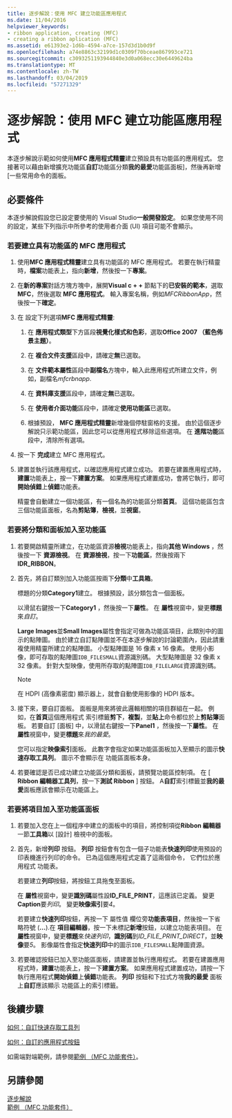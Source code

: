 ```yaml
---
title: 逐步解說：使用 MFC 建立功能區應用程式
ms.date: 11/04/2016
helpviewer_keywords:
- ribbon application, creating (MFC)
- creating a ribbon aplication (MFC)
ms.assetid: e61393e2-1d6b-4594-a7ce-157d3d1b0d9f
ms.openlocfilehash: a74e8863c32199d1c0309f70bceae867993ce721
ms.sourcegitcommit: c3093251193944840e3d0a068ecc30e6449624ba
ms.translationtype: MT
ms.contentlocale: zh-TW
ms.lasthandoff: 03/04/2019
ms.locfileid: "57271329"
---
```

# <a name="walkthrough-creating-a-ribbon-application-by-using-mfc"></a>逐步解說：使用 MFC 建立功能區應用程式

本逐步解說示範如何使用**MFC 應用程式精靈**建立預設具有功能區的應用程式。 您接著可以藉由新增擴充功能區**自訂**功能區分類**我的最愛**功能區面板]，然後再新增 [一些常用命令的面板。

## <a name="prerequisites"></a>必要條件

本逐步解說假設您已設定要使用的 Visual Studio**一般開發設定**。 如果您使用不同的設定，某些下列指示中所參考的使用者介面 (UI) 項目可能不會顯示。

### <a name="to-create-an-mfc-application-that-has-a-ribbon"></a>若要建立具有功能區的 MFC 應用程式

1. 使用**MFC 應用程式精靈**建立具有功能區的 MFC 應用程式。 若要在執行精靈時，**檔案**功能表上，指向**新增**，然後按一下**專案**。

1. 在**新的專案**對話方塊方塊中，展開**Visual c + +** 節點下的**已安裝的範本**，選取**MFC**，然後選取  **MFC 應用程式**。 輸入專案名稱，例如*MFCRibbonApp*，然後按一下**確定**。

1. 在 設定下列選項**MFC 應用程式精靈**:

    1. 在 **應用程式類型**下方區段**視覺化樣式和色彩**，選取**Office 2007 （藍色佈景主題）**。

    1. 在 **複合文件支援**區段中，請確定**無**已選取。

    1. 在 **文件範本屬性**區段中**副檔名**方塊中，輸入此應用程式所建立文件，例如，副檔名*mfcrbnapp*.

    1. 在 **資料庫支援**區段中，請確定**無**已選取。

    1. 在 **使用者介面功能**區段中，請確定**使用功能區**已選取。

    1. 根據預設， **MFC 應用程式精靈**新增幾個停駐窗格的支援。 由於這個逐步解說只示範功能區，因此您可以從應用程式移除這些選項。 在 **進階功能**區段中，清除所有選項。

1. 按一下 **完成**建立 MFC 應用程式。

1. 建置並執行該應用程式，以確認應用程式建立成功。 若要在建置應用程式時，**建置**功能表上，按一下**建置方案**。 如果應用程式建置成功，會將它執行，即可**開始偵錯**上**偵錯**功能表。

    精靈會自動建立一個功能區，有一個名為的功能區分類**首頁**。 這個功能區包含三個功能區面板，名為**剪貼簿**，**檢視**，並**視窗**。

### <a name="to-add-a-category-and-panel-to-the-ribbon"></a>若要將分類和面板加入至功能區

1. 若要開啟精靈所建立，在功能區資源**檢視**功能表上，指向**其他 Windows** ，然後按一下 **資源檢視**。 在 **資源檢視**，按一下**功能區**，然後按兩下**IDR_RIBBON**。

1. 首先，將自訂類別加入功能區按兩下**分類**中**工具箱**。

    標題的分類**Category1**建立。 根據預設，該分類包含一個面板。

    以滑鼠右鍵按一下**Category1** ，然後按一下**屬性**。 在 **屬性**視窗中，變更**標題**來*自訂*。

    **Large Images**並**Small Images**屬性會指定可做為功能區項目，此類別中的圖示的點陣圖。 由於建立自訂點陣圖並不在本逐步解說的討論範圍內，因此請重複使用精靈所建立的點陣圖。 小型點陣圖是 16 像素 x 16 像素。 使用小影像，即可存取的點陣圖`IDB_FILESMALL`資源識別碼。 大型點陣圖是 32 像素 x 32 像素。 針對大型映像，使用所存取的點陣圖`IDB_FILELARGE`資源識別碼。

    > [!NOTE]
    > 在 HDPI (高像素密度) 顯示器上，就會自動使用影像的 HDPI 版本。

1. 接下來，要自訂面板。 面板是用來將彼此邏輯相關的項目群組在一起。 例如，在**首頁**這個應用程式 索引標籤**剪下**，**複製**，並**貼上**命令都位於上**剪貼簿**面板。 若要自訂 [面板] 中，以滑鼠右鍵按一下**Panel1** ，然後按一下**屬性**。 在 **屬性**視窗中，變更**標題**來*我的最愛*。

    您可以指定**映像索引**面板。 此數字會指定如果功能區面板加入至顯示的圖示**快速存取工具列**。 圖示不會顯示在 功能區面板本身。

1. 若要確認是否已成功建立功能區分類和面板，請預覽功能區控制項。 在 [ **Ribbon 編輯器工具列**，按一下**測試 Ribbon** ] 按鈕。 A**自訂**索引標籤並**我的最愛**面板應該會顯示在功能區上。

### <a name="to-add-elements-to-the-ribbon-panels"></a>若要將項目加入至功能區面板

1. 若要加入您在上一個程序中建立的面板中的項目，將控制項從**Ribbon 編輯器**一節**工具箱**以 [設計] 檢視中的面板。

1. 首先，新增**列印** 按鈕。 **列印** 按鈕會有包含一個子功能表**快速列印**使用預設的印表機進行列印的命令。 已為這個應用程式定義了這兩個命令， 它們位於應用程式 功能表。

    若要建立**列印**按鈕，將按鈕工具拖曳至面板。

    在 **屬性**視窗中，變更**識別碼**屬性設**ID_FILE_PRINT**，這應該已定義。 變更**Caption**要*列印*。 變更**映像索引**要*4*。

    若要建立**快速列印**按鈕，再按一下 屬性值 欄位旁**功能表項目**，然後按一下省略符號 (**...**).在 **項目編輯器**，按一下未標記**新增**按鈕，以建立功能表項目。 在 **屬性**視窗中，變更**標題**來*快速列印*，**識別碼**到*ID_FILE_PRINT_DIRECT*，並**映像**要*5*。 影像屬性會指定**快速列印**中的圖示`IDB_FILESMALL`點陣圖資源。

1. 若要確認按鈕已加入至功能區面板，請建置並執行應用程式。 若要在建置應用程式時，**建置**功能表上，按一下**建置方案**。 如果應用程式建置成功，請按一下 執行應用程式**開始偵錯**上**偵錯**功能表。 **列印** 按鈕和下拉式方塊**我的最愛** 面板上**自訂**應該顯示 功能區上的索引標籤。

## <a name="next-steps"></a>後續步驟

[如何：自訂快速存取工具列](../mfc/how-to-customize-the-quick-access-toolbar.md)

[如何：自訂的應用程式按鈕](../mfc/how-to-customize-the-application-button.md)

如需端對端範例，請參閱[範例 （MFC 功能套件）](../visual-cpp-samples.md)。

## <a name="see-also"></a>另請參閱

[逐步解說](../mfc/walkthroughs-mfc.md)<br/>
[範例 （MFC 功能套件）](../visual-cpp-samples.md)
